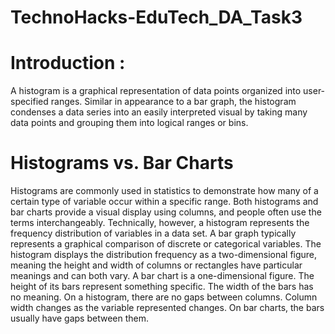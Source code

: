 # TechnoHacks-EduTech_DA_Task3
# Introduction :
A histogram is a graphical representation of data points organized into user-specified ranges. Similar in appearance to a bar graph, the histogram condenses a data series into an easily interpreted visual by taking many data points and grouping them into logical ranges or bins. 
# Histograms vs. Bar Charts 
Histograms are commonly used in statistics to demonstrate how many of a certain type of variable occur within a specific range. Both histograms and bar charts provide a visual display using columns, and people often use the terms interchangeably. Technically, however, a histogram represents the frequency distribution of variables in a data set. A bar graph typically represents a graphical comparison of discrete or categorical variables. The histogram displays the distribution frequency as a two-dimensional figure, meaning the height and width of columns or rectangles have particular meanings and can both vary. A bar chart is a one-dimensional figure. The height of its bars represent something specific. The width of the bars has no meaning. On a histogram, there are no gaps between columns. Column width changes as the variable represented changes. On bar charts, the bars usually have gaps between them.
